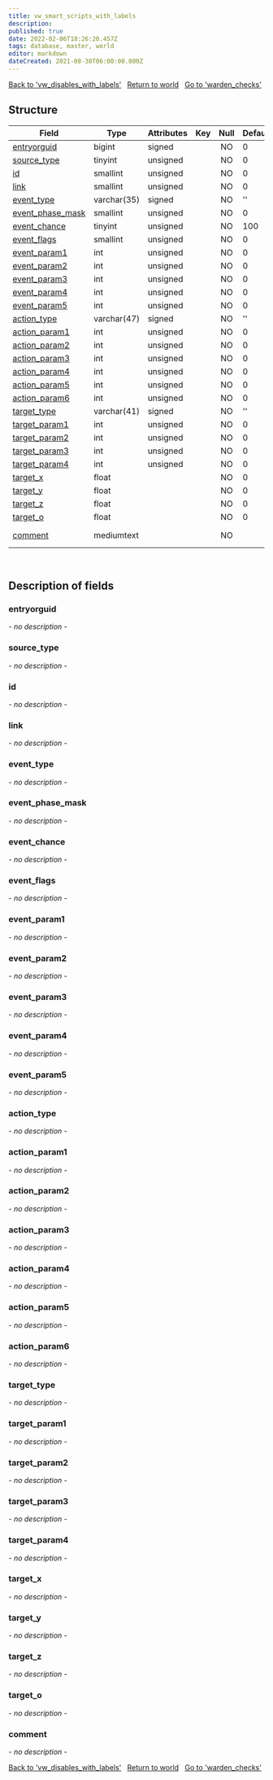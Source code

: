 ```yaml
---
title: vw_smart_scripts_with_labels
description: 
published: true
date: 2022-02-06T18:26:20.457Z
tags: database, master, world
editor: markdown
dateCreated: 2021-08-30T06:00:00.000Z
---
```


<a href="https://trinitycore.info/en/database/master/world/vw_disables_with_labels" class="mt-5 v-btn v-btn--depressed v-btn--flat v-btn--outlined theme--light v-size--default darkblue--text text--lighten-3"><span class="v-btn__content"><i aria-hidden="true" class="v-icon notranslate v-icon--left mdi mdi-arrow-left theme--light"></i><span>Back to 'vw_disables_with_labels'</span></span></a>&nbsp;&nbsp;&nbsp;<a href="https://trinitycore.info/en/database/master/world/home" class="mt-5 v-btn v-btn--depressed v-btn--flat v-btn--outlined theme--light v-size--default darkblue--text text--lighten-3"><span class="v-btn__content"><i aria-hidden="true" class="v-icon notranslate v-icon--left mdi mdi-home-outline theme--light"></i><span>Return to world</span></span></a>&nbsp;&nbsp;&nbsp;<a href="https://trinitycore.info/en/database/master/world/warden_checks" class="mt-5 v-btn v-btn--depressed v-btn--flat v-btn--outlined theme--light v-size--default darkblue--text text--lighten-3"><span class="v-btn__content"><span>Go to 'warden_checks'</span><i aria-hidden="true" class="v-icon notranslate v-icon--right mdi mdi-arrow-right theme--light"></i></span></a>

## Structure

| Field | Type | Attributes | Key | Null | Default | Extra | Comment |
| --- | --- | --- | :---: | :---: | --- | --- | --- |
| [entryorguid](#entryorguid) | bigint | signed |  | NO | 0 |  |  |
| [source_type](#source_type) | tinyint | unsigned |  | NO | 0 |  |  |
| [id](#id) | smallint | unsigned |  | NO | 0 |  |  |
| [link](#link) | smallint | unsigned |  | NO | 0 |  |  |
| [event_type](#event_type) | varchar(35) | signed |  | NO | '' |  |  |
| [event_phase_mask](#event_phase_mask) | smallint | unsigned |  | NO | 0 |  |  |
| [event_chance](#event_chance) | tinyint | unsigned |  | NO | 100 |  |  |
| [event_flags](#event_flags) | smallint | unsigned |  | NO | 0 |  |  |
| [event_param1](#event_param1) | int | unsigned |  | NO | 0 |  |  |
| [event_param2](#event_param2) | int | unsigned |  | NO | 0 |  |  |
| [event_param3](#event_param3) | int | unsigned |  | NO | 0 |  |  |
| [event_param4](#event_param4) | int | unsigned |  | NO | 0 |  |  |
| [event_param5](#event_param5) | int | unsigned |  | NO | 0 |  |  |
| [action_type](#action_type) | varchar(47) | signed |  | NO | '' |  |  |
| [action_param1](#action_param1) | int | unsigned |  | NO | 0 |  |  |
| [action_param2](#action_param2) | int | unsigned |  | NO | 0 |  |  |
| [action_param3](#action_param3) | int | unsigned |  | NO | 0 |  |  |
| [action_param4](#action_param4) | int | unsigned |  | NO | 0 |  |  |
| [action_param5](#action_param5) | int | unsigned |  | NO | 0 |  |  |
| [action_param6](#action_param6) | int | unsigned |  | NO | 0 |  |  |
| [target_type](#target_type) | varchar(41) | signed |  | NO | '' |  |  |
| [target_param1](#target_param1) | int | unsigned |  | NO | 0 |  |  |
| [target_param2](#target_param2) | int | unsigned |  | NO | 0 |  |  |
| [target_param3](#target_param3) | int | unsigned |  | NO | 0 |  |  |
| [target_param4](#target_param4) | int | unsigned |  | NO | 0 |  |  |
| [target_x](#target_x) | float |  |  | NO | 0 |  |  |
| [target_y](#target_y) | float |  |  | NO | 0 |  |  |
| [target_z](#target_z) | float |  |  | NO | 0 |  |  |
| [target_o](#target_o) | float |  |  | NO | 0 |  |  |
| [comment](#comment) | mediumtext |  |  | NO |  |  | Event Comment |
&nbsp;
## Description of fields

### entryorguid
*- no description -*
&nbsp;

### source_type
*- no description -*
&nbsp;

### id
*- no description -*
&nbsp;

### link
*- no description -*
&nbsp;

### event_type
*- no description -*
&nbsp;

### event_phase_mask
*- no description -*
&nbsp;

### event_chance
*- no description -*
&nbsp;

### event_flags
*- no description -*
&nbsp;

### event_param1
*- no description -*
&nbsp;

### event_param2
*- no description -*
&nbsp;

### event_param3
*- no description -*
&nbsp;

### event_param4
*- no description -*
&nbsp;

### event_param5
*- no description -*
&nbsp;

### action_type
*- no description -*
&nbsp;

### action_param1
*- no description -*
&nbsp;

### action_param2
*- no description -*
&nbsp;

### action_param3
*- no description -*
&nbsp;

### action_param4
*- no description -*
&nbsp;

### action_param5
*- no description -*
&nbsp;

### action_param6
*- no description -*
&nbsp;

### target_type
*- no description -*
&nbsp;

### target_param1
*- no description -*
&nbsp;

### target_param2
*- no description -*
&nbsp;

### target_param3
*- no description -*
&nbsp;

### target_param4
*- no description -*
&nbsp;

### target_x
*- no description -*
&nbsp;

### target_y
*- no description -*
&nbsp;

### target_z
*- no description -*
&nbsp;

### target_o
*- no description -*
&nbsp;

### comment
*- no description -*
&nbsp;

<a href="https://trinitycore.info/en/database/master/world/vw_disables_with_labels" class="mt-5 v-btn v-btn--depressed v-btn--flat v-btn--outlined theme--light v-size--default darkblue--text text--lighten-3"><span class="v-btn__content"><i aria-hidden="true" class="v-icon notranslate v-icon--left mdi mdi-arrow-left theme--light"></i><span>Back to 'vw_disables_with_labels'</span></span></a>&nbsp;&nbsp;&nbsp;<a href="https://trinitycore.info/en/database/master/world/home" class="mt-5 v-btn v-btn--depressed v-btn--flat v-btn--outlined theme--light v-size--default darkblue--text text--lighten-3"><span class="v-btn__content"><i aria-hidden="true" class="v-icon notranslate v-icon--left mdi mdi-home-outline theme--light"></i><span>Return to world</span></span></a>&nbsp;&nbsp;&nbsp;<a href="https://trinitycore.info/en/database/master/world/warden_checks" class="mt-5 v-btn v-btn--depressed v-btn--flat v-btn--outlined theme--light v-size--default darkblue--text text--lighten-3"><span class="v-btn__content"><span>Go to 'warden_checks'</span><i aria-hidden="true" class="v-icon notranslate v-icon--right mdi mdi-arrow-right theme--light"></i></span></a>

